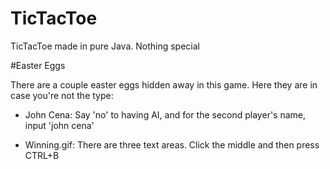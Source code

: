 # TicTacToe
TicTacToe made in pure Java. Nothing special

#Easter Eggs

There are a couple easter eggs hidden away in this game. Here they are in case you're not the type:

* John Cena: Say 'no' to having AI, and for the second player's name, input 'john cena'

* Winning.gif: There are three text areas. Click the middle and then press CTRL+B
